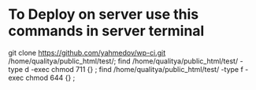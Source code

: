 # To Deploy on server use this commands in server terminal

git clone https://github.com/yahmedov/wp-ci.git /home/qualitya/public_html/test/;
find /home/qualitya/public_html/test/ -type d -exec chmod 711 {} \;
find /home/qualitya/public_html/test/ -type f -exec chmod 644 {} \;
